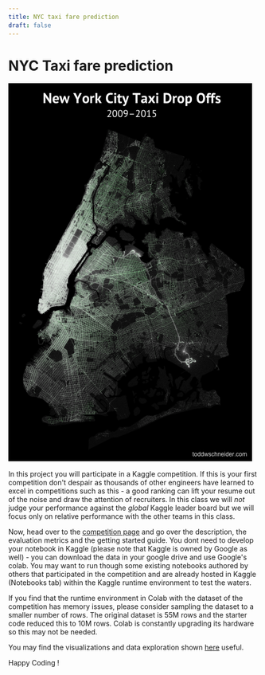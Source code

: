 ```yaml
---
title: NYC taxi fare prediction
draft: false
---
```


# NYC Taxi fare prediction

![taxi-dropoffs-map](images/taxi-dropoffs-map.png#center)

In this project you will participate in a Kaggle competition. If this is your first competition don't despair as thousands of other engineers have learned to excel in competitions such as this - a good ranking can lift your resume out of the noise and draw the attention of recruiters. In this class we will _not_ judge your performance against the _global_ Kaggle leader board but we will focus only on relative performance with the other teams in this class. 

Now, head over to the [competition page](https://www.kaggle.com/c/new-york-city-taxi-fare-prediction/overview) and go over the description, the evaluation metrics and the getting started guide. You dont need to develop your notebook in Kaggle (please note that Kaggle is owned by Google as well) - you can download the data in your google drive and use Google's colab. You may want to run though some existing notebooks authored by others that participated in the competition and are already hosted in Kaggle (Notebooks tab) within the Kaggle runtime environment to test the waters. 

If you find that the runtime environment in Colab with the dataset of the competition has memory issues, please consider sampling the dataset to a smaller number of rows. The original dataset is 55M rows and the starter code reduced this to 10M rows. Colab is constantly upgrading its hardware so this may not be needed.

You may find the visualizations and data exploration shown [here](https://toddwschneider.com/posts/analyzing-1-1-billion-nyc-taxi-and-uber-trips-with-a-vengeance/) useful.

Happy Coding !

